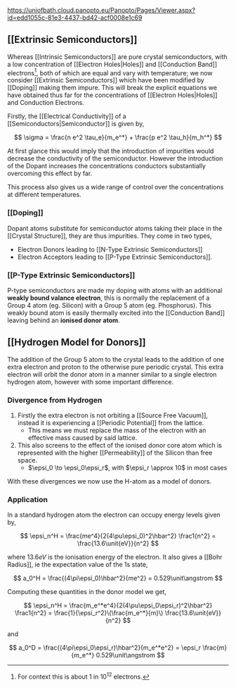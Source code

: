 https://uniofbath.cloud.panopto.eu/Panopto/Pages/Viewer.aspx?id=edd1055c-81e3-4437-bd42-acf0008e1c69

## [[Extrinsic Semiconductors]]

Whereas [[Intrinsic Semiconductors]] are pure crystal semiconductors, with a low concentration of [[Electron Holes|Holes]] and [[Conduction Band]] electrons[^1], both of which are equal and vary with temperature; we now consider [[Extrinsic Semiconductors]] which have been modified by [[Doping]] making them impure. This will break the explicit equations we have obtained thus far for the concentrations of [[Electron Holes|Holes]] and Conduction Electrons.

[^1]: For context this is about $1$ in $10^{12}$ electrons.

Firstly, the [[Electrical Conductivity]] of a [[Semiconductors|Semiconductor]] is given by,

$$
\sigma = \frac{n e^2 \tau_e}{m_e^*} + \frac{p e^2 \tau_h}{m_h^*}
$$

At first glance this would imply that the introduction of impurities would decrease the conductivity of the semiconductor. However the introduction of the Dopant increases the concentrations conductors substantially overcoming this effect by far.

This process also gives us a wide range of control over the concentrations at different temperatures.

### [[Doping]]

Dopant atoms substitute for semiconductor atoms taking their place in the [[Crystal Structure]], they are thus impurities. They come in two types,

- Electron Donors leading to [[N-Type Extrinsic Semiconductors]]
- Electron Acceptors leading to [[P-Type Extrinsic Semiconductors]].

### [[P-Type Extrinsic Semiconductors]]

P-type semiconductors are made my doping with atoms with an additional **weakly bound valance electron**, this is normally the replacement of a Group 4 atom (eg. Silicon) with a Group 5 atom (eg. Phosphorus). This weakly bound atom is easily thermally excited into the [[Conduction Band]] leaving behind an **ionised donor atom**.

## [[Hydrogen Model for Donors]]

The addition of the Group 5 atom to the crystal leads to the addition of one extra electron and proton to the otherwise pure periodic crystal. This extra electron will orbit the donor atom in a manner similar to a single electron hydrogen atom, however with some important difference.

### Divergence from Hydrogen

1. Firstly the extra electron is not orbiting a [[Source Free Vacuum]], instead it is experiencing a [[Periodic Potential]] from the lattice.
	- This means we must replace the mass of the electron with an effective mass caused by said lattice.
2. This also screens to the effect of the ionised donor core atom which is represented with the higher [[Permeability]] of the Silicon than free space.
	- $\epsi_0 \to \epsi_0\epsi_r$, with $\epsi_r \approx 10$ in most cases

With these divergences we now use the H-atom as a model of donors.

### Application

In a standard hydrogen atom the electron can occupy energy levels given by,

$$
\epsi_n^H = \frac{me^4}{2(4\pu\epsi_0)^2\hbar^2} \frac1{n^2} = \frac{13.6\unit{eV}}{n^2}
$$

where $13.6\unit{eV}$ is the ionisation energy of the electron. It also gives a [[Bohr Radius]], ie the expectation value of the 1s state,

$$
a_0^H = \frac{(4\pi\epsi_0)\hbar^2}{me^2} = 0.529\unit\angstrom
$$

Computing these quantities in the donor model we get,

$$
\epsi_n^H = \frac{m_e^*e^4}{2(4\pu\epsi_0\epsi_r)^2\hbar^2} \frac1{n^2} = \frac{1}{\epsi_r^2}\(\frac{m_e^*}{m}\) \frac{13.6\unit{eV}}{n^2} 
$$

and

$$
a_0^D = \frac{(4\pi\epsi_0\epsi_r)\hbar^2}{m_e^*e^2} = \epsi_r \frac{m}{m_e^*} 0.529\unit\angstrom
$$



